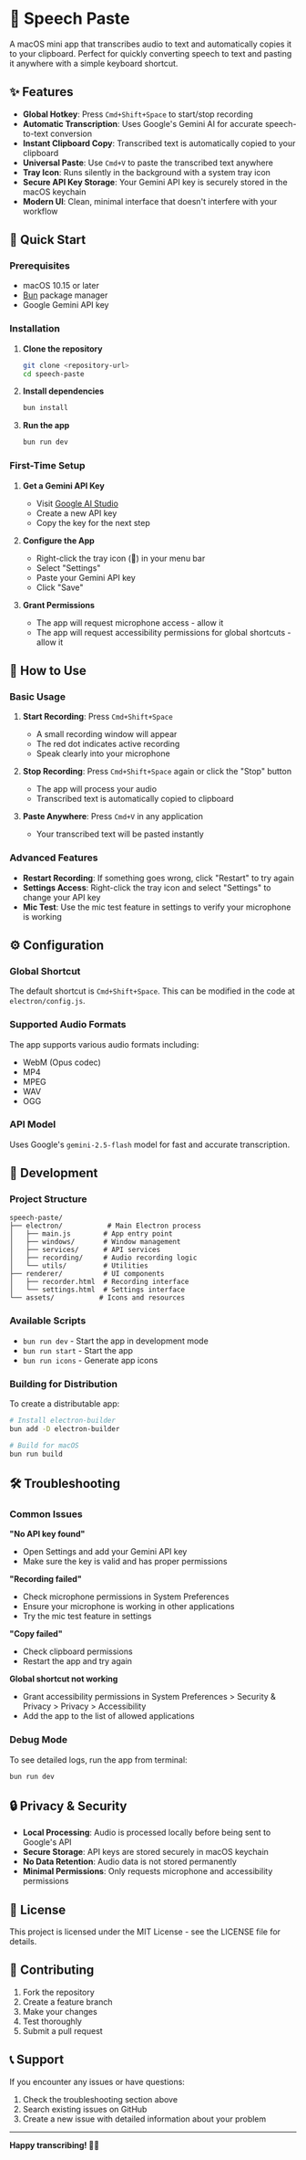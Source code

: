 # 🎤 Speech Paste

A macOS mini app that transcribes audio to text and automatically copies it to your clipboard. Perfect for quickly converting speech to text and pasting it anywhere with a simple keyboard shortcut.

## ✨ Features

- **Global Hotkey**: Press `Cmd+Shift+Space` to start/stop recording
- **Automatic Transcription**: Uses Google's Gemini AI for accurate speech-to-text conversion
- **Instant Clipboard Copy**: Transcribed text is automatically copied to your clipboard
- **Universal Paste**: Use `Cmd+V` to paste the transcribed text anywhere
- **Tray Icon**: Runs silently in the background with a system tray icon
- **Secure API Key Storage**: Your Gemini API key is securely stored in the macOS keychain
- **Modern UI**: Clean, minimal interface that doesn't interfere with your workflow

## 🚀 Quick Start

### Prerequisites

- macOS 10.15 or later
- [Bun](https://bun.sh) package manager
- Google Gemini API key

### Installation

1. **Clone the repository**
   ```bash
   git clone <repository-url>
   cd speech-paste
   ```

2. **Install dependencies**
   ```bash
   bun install
   ```

3. **Run the app**
   ```bash
   bun run dev
   ```

### First-Time Setup

1. **Get a Gemini API Key**
   - Visit [Google AI Studio](https://makersuite.google.com/app/apikey)
   - Create a new API key
   - Copy the key for the next step

2. **Configure the App**
   - Right-click the tray icon (🎤) in your menu bar
   - Select "Settings"
   - Paste your Gemini API key
   - Click "Save"

3. **Grant Permissions**
   - The app will request microphone access - allow it
   - The app will request accessibility permissions for global shortcuts - allow it

## 🎯 How to Use

### Basic Usage

1. **Start Recording**: Press `Cmd+Shift+Space`
   - A small recording window will appear
   - The red dot indicates active recording
   - Speak clearly into your microphone

2. **Stop Recording**: Press `Cmd+Shift+Space` again or click the "Stop" button
   - The app will process your audio
   - Transcribed text is automatically copied to clipboard

3. **Paste Anywhere**: Press `Cmd+V` in any application
   - Your transcribed text will be pasted instantly

### Advanced Features

- **Restart Recording**: If something goes wrong, click "Restart" to try again
- **Settings Access**: Right-click the tray icon and select "Settings" to change your API key
- **Mic Test**: Use the mic test feature in settings to verify your microphone is working

## ⚙️ Configuration

### Global Shortcut
The default shortcut is `Cmd+Shift+Space`. This can be modified in the code at `electron/config.js`.

### Supported Audio Formats
The app supports various audio formats including:
- WebM (Opus codec)
- MP4
- MPEG
- WAV
- OGG

### API Model
Uses Google's `gemini-2.5-flash` model for fast and accurate transcription.

## 🔧 Development

### Project Structure
```
speech-paste/
├── electron/           # Main Electron process
│   ├── main.js        # App entry point
│   ├── windows/       # Window management
│   ├── services/      # API services
│   ├── recording/     # Audio recording logic
│   └── utils/         # Utilities
├── renderer/          # UI components
│   ├── recorder.html  # Recording interface
│   └── settings.html  # Settings interface
└── assets/           # Icons and resources
```

### Available Scripts

- `bun run dev` - Start the app in development mode
- `bun run start` - Start the app
- `bun run icons` - Generate app icons

### Building for Distribution

To create a distributable app:
```bash
# Install electron-builder
bun add -D electron-builder

# Build for macOS
bun run build
```

## 🛠️ Troubleshooting

### Common Issues

**"No API key found"**
- Open Settings and add your Gemini API key
- Make sure the key is valid and has proper permissions

**"Recording failed"**
- Check microphone permissions in System Preferences
- Ensure your microphone is working in other applications
- Try the mic test feature in settings

**"Copy failed"**
- Check clipboard permissions
- Restart the app and try again

**Global shortcut not working**
- Grant accessibility permissions in System Preferences > Security & Privacy > Privacy > Accessibility
- Add the app to the list of allowed applications

### Debug Mode

To see detailed logs, run the app from terminal:
```bash
bun run dev
```

## 🔒 Privacy & Security

- **Local Processing**: Audio is processed locally before being sent to Google's API
- **Secure Storage**: API keys are stored securely in macOS keychain
- **No Data Retention**: Audio data is not stored permanently
- **Minimal Permissions**: Only requests microphone and accessibility permissions

## 📝 License

This project is licensed under the MIT License - see the LICENSE file for details.

## 🤝 Contributing

1. Fork the repository
2. Create a feature branch
3. Make your changes
4. Test thoroughly
5. Submit a pull request

## 📞 Support

If you encounter any issues or have questions:
1. Check the troubleshooting section above
2. Search existing issues on GitHub
3. Create a new issue with detailed information about your problem

---

**Happy transcribing! 🎤✨**
